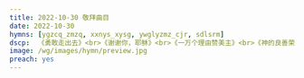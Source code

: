 ```yaml
---
title: 2022-10-30 敬拜曲目
date: 2022-10-30
hymns: [ygzcq_zmzq, xxnys_xysg, ywglyzmz_cjr, sdlsrm]
dscp:  《勇敢走出去》<br>《谢谢你，耶稣》<br>《一万个理由赞美主》<br>《神的良善荣美》
image: /wg/images/hymn/preview.jpg
preach: yes
---
```


